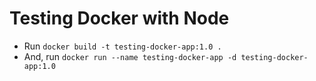 # Testing Docker with Node

- Run `docker build -t testing-docker-app:1.0 .`
- And, run `docker run --name testing-docker-app -d testing-docker-app:1.0`
